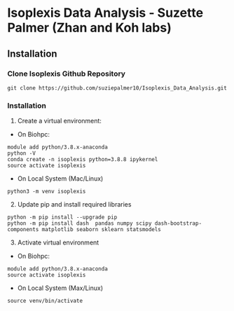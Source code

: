 # Isoplexis Data Analysis - Suzette Palmer (Zhan and Koh labs)

## Installation

### Clone Isoplexis Github Repository

```
git clone https://github.com/suziepalmer10/Isoplexis_Data_Analysis.git
```

### Installation

1. Create a virtual environment:

- On Biohpc: 

```
module add python/3.8.x-anaconda
python -V
conda create -n isoplexis python=3.8.8 ipykernel
source activate isoplexis

```

- On Local System (Mac/Linux) 

```
python3 -m venv isoplexis

```


2. Update pip and install required libraries 

```
python -m pip install --upgrade pip
python -m pip install dash  pandas numpy scipy dash-bootstrap-components matplotlib seaborn sklearn statsmodels 

```
3. Activate virtual environment

- On Biohpc: 

```
module add python/3.8.x-anaconda
source activate isoplexis

```

- On Local System (Max/Linux)

```
source venv/bin/activate

```
